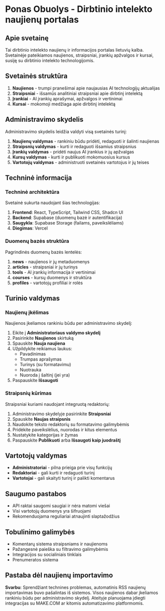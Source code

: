 # Ponas Obuolys - Dirbtinio intelekto naujienų portalas

## Apie svetainę

Tai dirbtinio intelekto naujienų ir informacijos portalas lietuvių kalba. Svetainėje pateikiamos naujienos, straipsniai, įrankių apžvalgos ir kursai, susiję su dirbtinio intelekto technologijomis.

## Svetainės struktūra

1. **Naujienos** - trumpi pranešimai apie naujausias AI technologijų aktualijas
2. **Straipsniai** - išsamūs analitiniai straipsniai apie dirbtinį intelektą
3. **Įrankiai** - AI įrankių aprašymai, apžvalgos ir vertinimai
4. **Kursai** - mokomoji medžiaga apie dirbtinį intelektą

## Administravimo skydelis

Administravimo skydelis leidžia valdyti visą svetainės turinį:

1. **Naujienų valdymas** - rankiniu būdu pridėti, redaguoti ir šalinti naujienas
2. **Straipsnių valdymas** - kurti ir redaguoti išsamius straipsnius
3. **Įrankių valdymas** - pridėti naujus AI įrankius ir jų apžvalgas
4. **Kursų valdymas** - kurti ir publikuoti mokomuosius kursus
5. **Vartotojų valdymas** - administruoti svetainės vartotojus ir jų teises

## Techninė informacija

### Techninė architektūra

Svetainė sukurta naudojant šias technologijas:

1. **Frontend**: React, TypeScript, Tailwind CSS, Shadcn UI
2. **Backend**: Supabase (duomenų bazė ir autentifikacija)
3. **Saugykla**: Supabase Storage (failams, paveikslėliams)
4. **Diegimas**: Vercel

### Duomenų bazės struktūra

Pagrindinės duomenų bazės lentelės:

1. **news** - naujienos ir jų metaduomenys
2. **articles** - straipsniai ir jų turinys
3. **tools** - AI įrankių informacija ir vertinimai
4. **courses** - kursų duomenys ir struktūra
5. **profiles** - vartotojų profiliai ir rolės

## Turinio valdymas

### Naujienų įkėlimas

Naujienos įkeliamos rankiniu būdu per administravimo skydelį:

1. Eikite į **Administratoriaus valdymo skydelį**
2. Pasirinkite **Naujienos** skirtuką
3. Spauskite **Nauja naujiena**
4. Užpildykite reikiamus laukus:
   - Pavadinimas
   - Trumpas aprašymas
   - Turinys (su formatavimu)
   - Nuotrauka
   - Nuoroda į šaltinį (jei yra)
5. Paspauskite **Išsaugoti**

### Straipsnių kūrimas

Straipsniai kuriami naudojant integruotą redaktorių:

1. Administravimo skydelyje pasirinkite **Straipsniai**
2. Spauskite **Naujas straipsnis**
3. Naudokite teksto redaktorių su formatavimo galimybėmis
4. Pridėkite paveikslėlius, nuorodas ir kitus elementus
5. Nustatykite kategorijas ir žymas
6. Paspauskite **Publikuoti** arba **Išsaugoti kaip juodraštį**

## Vartotojų valdymas

- **Administratoriai** - pilna prieiga prie visų funkcijų
- **Redaktoriai** - gali kurti ir redaguoti turinį
- **Vartotojai** - gali skaityti turinį ir palikti komentarus

## Saugumo pastabos

- API raktai saugomi saugiai ir nėra matomi viešai
- Visi vartotojų duomenys yra šifruojami
- Rekomenduojama reguliariai atnaujinti slaptažodžius

## Tobulinimo galimybės

- Komentarų sistema straipsniams ir naujienoms
- Pažangesnė paieška su filtravimo galimybėmis
- Integracijos su socialiniais tinklais
- Prenumeratos sistema

## Pastaba dėl naujienų importavimo

**Svarbu**: Sprendžiant technines problemas, automatinis RSS naujienų importavimas buvo pašalintas iš sistemos. Visos naujienos dabar įkeliamos rankiniu būdu per administravimo skydelį. Ateityje planuojama įdiegti integracijas su MAKE.COM ar kitomis automatizavimo platformomis.
